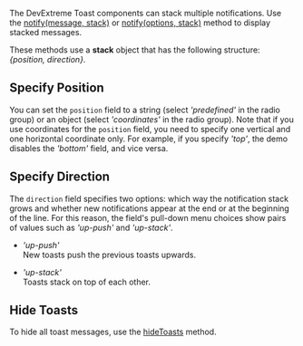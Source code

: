 The DevExtreme Toast components can stack multiple notifications. Use the [notify(message, stack)](/Documentation/ApiReference/Common/Utils/ui/#notifymessage_stack) or [notify(options, stack)](/Documentation/ApiReference/Common/Utils/ui/#notifyoptions_stack) method to display stacked messages.

These methods use a **stack** object that has the following structure: *{position, direction}*.
<!--split-->

## Specify Position

You can set the `position` field to a string (select *'predefined'* in the radio group) or an object (select *'coordinates'* in the radio group). Note that if you use coordinates for the `position` field, you need to specify one vertical and one horizontal coordinate only. For example, if you specify *'top'*, the demo disables the *'bottom'* field, and vice versa.

## Specify Direction

The `direction` field specifies two options: which way the notification stack grows and whether new notifications appear at the end or at the beginning of the line. For this reason, the field's pull-down menu choices show pairs of values such as *'up-push'* and *'up-stack'*.

- *'up-push'*   
New toasts push the previous toasts upwards.

- *'up-stack'*    
Toasts stack on top of each other. 

## Hide Toasts

To hide all toast messages, use the [hideToasts](/Documentation/ApiReference/Common/Utils/ui/Methods/#hideToasts) method.